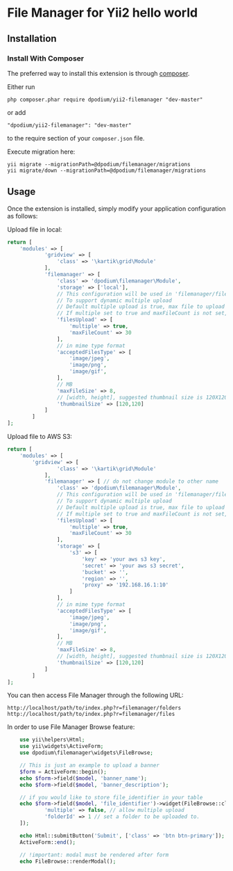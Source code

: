 File Manager for Yii2 hello world
=====================

Installation
------------

### Install With Composer

The preferred way to install this extension is through [composer](http://getcomposer.org/download/).

Either run

```
php composer.phar require dpodium/yii2-filemanager "dev-master"
```

or add

```
"dpodium/yii2-filemanager": "dev-master"
```

to the require section of your `composer.json` file.

Execute migration here:
```
yii migrate --migrationPath=@dpodium/filemanager/migrations
yii migrate/down --migrationPath=@dpodium/filemanager/migrations
```

Usage
-----

Once the extension is installed, simply modify your application configuration as follows:

Upload file in local:

```php
return [
	'modules' => [
            'gridview' => [
                'class' => '\kartik\grid\Module'
            ],
            'filemanager' => [
                'class' => 'dpodium\filemanager\Module',
                'storage' => ['local'],
                // This configuration will be used in 'filemanager/files/upload'
                // To support dynamic multiple upload
                // Default multiple upload is true, max file to upload is 10
                // If multiple set to true and maxFileCount is not set, unlimited multiple upload
                'filesUpload' => [
                    'multiple' => true,
                    'maxFileCount' => 30
                ],
                // in mime type format
                'acceptedFilesType' => [
                    'image/jpeg',
                    'image/png',
                    'image/gif',
                ],
                // MB
                'maxFileSize' => 8,
                // [width, height], suggested thumbnail size is 120X120
                'thumbnailSize' => [120,120] 
            ]
        ]
];
```

Upload file to AWS S3:

```php
return [
	'modules' => [
	    'gridview' => [
                'class' => '\kartik\grid\Module'
            ],
            'filemanager' => [ // do not change module to other name
                'class' => 'dpodium\filemanager\Module',
                // This configuration will be used in 'filemanager/files/upload'
                // To support dynamic multiple upload
                // Default multiple upload is true, max file to upload is 10
                // If multiple set to true and maxFileCount is not set, unlimited multiple upload
                'filesUpload' => [
                    'multiple' => true,
                    'maxFileCount' => 30
                ],
                'storage' => [
                    's3' => [
                        'key' => 'your aws s3 key',
                        'secret' => 'your aws s3 secret',
                        'bucket' => '',
                        'region' => '',
                        'proxy' => '192.168.16.1:10'
                    ]
                ],
                // in mime type format
                'acceptedFilesType' => [
                    'image/jpeg',
                    'image/png',
                    'image/gif',
                ],
                // MB
                'maxFileSize' => 8,
                // [width, height], suggested thumbnail size is 120X120
                'thumbnailSize' => [120,120] 
            ]
        ]
];
```

You can then access File Manager through the following URL:

```
http://localhost/path/to/index.php?r=filemanager/folders
http://localhost/path/to/index.php?r=filemanager/files
```

In order to use File Manager Browse feature:

```php
    use yii\helpers\Html;
    use yii\widgets\ActiveForm;
    use dpodium\filemanager\widgets\FileBrowse;

    // This is just an example to upload a banner
    $form = ActiveForm::begin();
    echo $form->field($model, 'banner_name');
    echo $form->field($model, 'banner_description');

    // if you would like to store file_identifier in your table
    echo $form->field($model, 'file_identifier')->widget(FileBrowse::className(), [
            'multiple' => false, // allow multiple upload
            'folderId' => 1 // set a folder to be uploaded to.
    ]);

    echo Html::submitButton('Submit', ['class' => 'btn btn-primary']);
    ActiveForm::end();

    // !important: modal must be rendered after form
    echo FileBrowse::renderModal();
```
